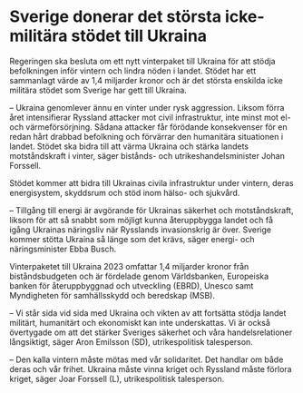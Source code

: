 # Sverige donerar det största icke-militära stödet till Ukraina

Regeringen ska besluta om ett nytt vinterpaket till Ukraina för att stödja befolkningen inför vintern och lindra nöden i landet. Stödet har ett sammanlagt värde av 1,4 miljarder kronor och är det största enskilda icke militära stödet som Sverige har gett till Ukraina.

– Ukraina genomlever ännu en vinter under rysk aggression. Liksom förra året intensifierar Ryssland attacker mot civil infrastruktur, inte minst mot el- och värmeförsörjning. Sådana attacker får förödande konsekvenser för en redan hårt drabbad befolkning och förvärrar den humanitära situationen i landet. Stödet ska bidra till att värma Ukraina och stärka landets motståndskraft i vinter, säger bistånds- och utrikeshandelsminister Johan Forssell.

Stödet kommer att bidra till Ukrainas civila infrastruktur under vintern, deras energisystem, skyddsrum och stöd inom hälso- och sjukvård.

– Tillgång till energi är avgörande för Ukrainas säkerhet och motståndskraft, liksom för att så snabbt som möjligt kunna återuppbygga landet och få igång Ukrainas näringsliv när Rysslands invasionskrig är över. Sverige kommer stötta Ukraina så länge som det krävs, säger energi- och näringsminister Ebba Busch.

Vinterpaketet till Ukraina 2023 omfattar 1,4 miljarder kronor från biståndsbudgeten och är fördelade genom Världsbanken, Europeiska banken för återuppbyggnad och utveckling (EBRD), Unesco samt Myndigheten för samhällsskydd och beredskap (MSB).

– Vi står sida vid sida med Ukraina och vikten av att fortsätta stödja landet militärt, humanitärt och ekonomiskt kan inte underskattas. Vi är också övertygade om att det stärker Sveriges säkerhet och våra handelsrelationer långsiktigt, säger Aron Emilsson (SD), utrikespolitisk talesperson.

– Den kalla vintern måste mötas med vår solidaritet. Det handlar om både deras och vår frihet. Ukraina måste vinna kriget och Ryssland måste förlora kriget, säger Joar Forssell (L), utrikespolitisk talesperson.
